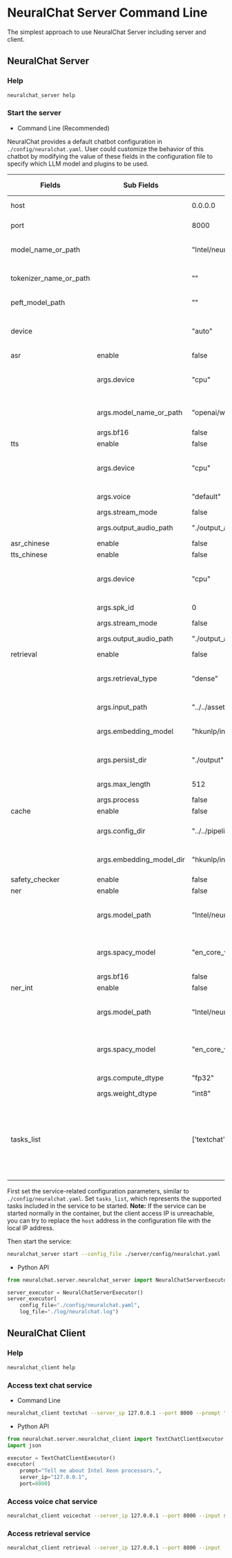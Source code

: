 # NeuralChat Server Command Line

The simplest approach to use NeuralChat Server including server and client.

## NeuralChat Server
### Help
```bash
neuralchat_server help
```
### Start the server
- Command Line (Recommended)

NeuralChat provides a default chatbot configuration in `./config/neuralchat.yaml`. User could customize the behavior of this chatbot by modifying the value of these fields in the configuration file to specify which LLM model and plugins to be used.

| Fields                    | Sub Fields               | Default Values                             | Possible Values                  |
| ------------------------- | ------------------------ | --------------------------------------- | --------------------------------- |
| host                      |                          | 0.0.0.0                                 | Any valid IP address              |
| port                      |                          | 8000                                    | Any valid port number             |
| model_name_or_path        |                          | "Intel/neural-chat-7b-v3-1"         | A valid model name or path        |
| tokenizer_name_or_path    |                          | ""                                      | A tokenizer name or path          |
| peft_model_path           |                          | ""                                      | A peft model path                 |
| device                    |                          | "auto"                                  | "cpu", "hpu", "xpu", "cuda"       |
| asr                       | enable                   | false                                   | true, false                       |
|                           | args.device              | "cpu"                                   | "cpu", "hpu", "xpu", "cuda"       |
|                           | args.model_name_or_path  | "openai/whisper-small"                  | A valid ASR model name or path    |
|                           | args.bf16                | false                                   | true, false                       |
| tts                       | enable                   | false                                   | true, false                       |
|                           | args.device              | "cpu"                                   | "cpu", "hpu", "xpu", "cuda"       |
|                           | args.voice               | "default"                               | A valid TTS voice                 |
|                           | args.stream_mode         | false                                   | true, false                       |
|                           | args.output_audio_path   | "./output_audio.wav"                    | A valid file path                 |
| asr_chinese               | enable                   | false                                   | true, false                       |
| tts_chinese               | enable                   | false                                   | true, false                       |
|                           | args.device              | "cpu"                                   | "cpu", "hpu", "xpu", "cuda"       |
|                           | args.spk_id              | 0                                       | A valid speaker ID                |
|                           | args.stream_mode         | false                                   | true, false                       |
|                           | args.output_audio_path   | "./output_audio.wav"                    | A valid file path                 |
| retrieval                 | enable                   | false                                   | true, false                       |
|                           | args.retrieval_type      | "dense"                                 | "dense", other retrieval types   |
|                           | args.input_path          | "../../assets/docs/"                   | A valid input path                |
|                           | args.embedding_model     | "hkunlp/instructor-large"              | A valid embedding model           |
|                           | args.persist_dir         | "./output"                              | A valid directory path            |
|                           | args.max_length          | 512                                     | Any valid integer                 |
|                           | args.process             | false                                   | true, false                       |
| cache                     | enable                   | false                                   | true, false                       |
|                           | args.config_dir          | "../../pipeline/plugins/caching/cache_config.yaml" | A valid directory path |
|                           | args.embedding_model_dir | "hkunlp/instructor-large"              | A valid directory path             |
| safety_checker            | enable                   | false                                   | true, false                       |
| ner                       | enable                   | false                                   | true, false                       |
|                           | args.model_path          | "Intel/neural-chat-7b-v3-1"        | A valid directory path of llm model   |
|                           | args.spacy_model         | "en_core_web_lg"                       | A valid name of downloaded spacy model      |
|                           | args.bf16                | false                                   | true, false                          |
| ner_int                   | enable                   | false                                   | true, false                          |
|                           | args.model_path          | "Intel/neural-chat-7b-v3-1"        | A valid directory path of llm model      |
|                           | args.spacy_model         | "en_core_web_lg"                       | A valid name of downloaded spacy model   |
|                           | args.compute_dtype       | "fp32"                                  | "fp32", "int8"                       |
|                           | args.weight_dtype        | "int8"                                  | "int8", "int4"                       |
| tasks_list                |                          | ['textchat', 'retrieval']              | List of task names, including 'textchat', 'voicechat', 'retrieval', 'text2image', 'finetune', 'photoai'                |



First set the service-related configuration parameters, similar to `./config/neuralchat.yaml`. Set `tasks_list`, which represents the supported tasks included in the service to be started.
**Note:** If the service can be started normally in the container, but the client access IP is unreachable, you can try to replace the `host` address in the configuration file with the local IP address.

Then start the service:
```bash
neuralchat_server start --config_file ./server/config/neuralchat.yaml
```

- Python API
```python
from neuralchat.server.neuralchat_server import NeuralChatServerExecutor

server_executor = NeuralChatServerExecutor()
server_executor(
    config_file="./config/neuralchat.yaml", 
    log_file="./log/neuralchat.log")
```

## NeuralChat Client

### Help
```bash
neuralchat_client help
```
### Access text chat service

- Command Line
```bash
neuralchat_client textchat --server_ip 127.0.0.1 --port 8000 --prompt "Tell me about Intel Xeon processors."
```

- Python API
```python
from neuralchat.server.neuralchat_client import TextChatClientExecutor
import json

executor = TextChatClientExecutor()
executor(
    prompt="Tell me about Intel Xeon processors.",
    server_ip="127.0.0.1",
    port=8000)
```

### Access voice chat service
```bash
neuralchat_client voicechat --server_ip 127.0.0.1 --port 8000 --input say_hello.wav --output response.wav
```

### Access retrieval service
```bash
neuralchat_client retrieval --server_ip 127.0.0.1 --port 8000 --input ./docs/
```
